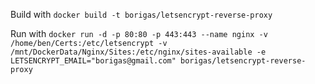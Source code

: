 Build with
`docker build -t borigas/letsencrypt-reverse-proxy`

Run with
`docker run -d -p 80:80 -p 443:443 --name nginx -v /home/ben/Certs:/etc/letsencrypt -v /mnt/DockerData/Nginx/Sites:/etc/nginx/sites-available -e LETSENCRYPT_EMAIL="borigas@gmail.com" borigas/letsencrypt-reverse-proxy `
